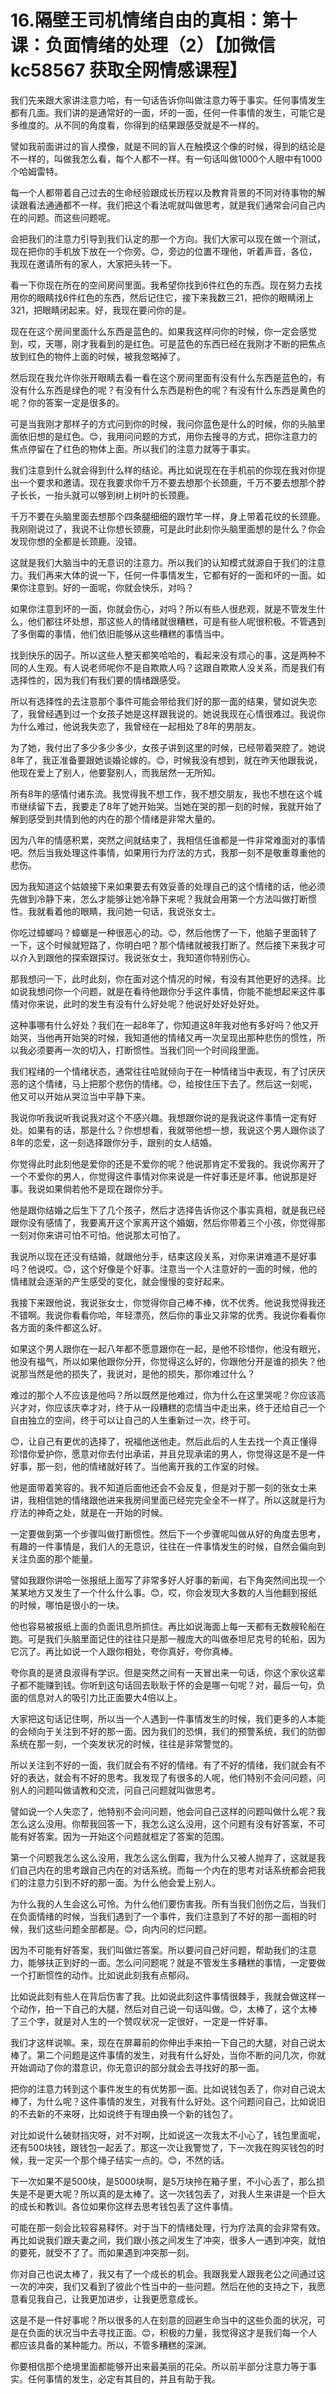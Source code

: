# 16.隔壁王司机情绪自由的真相：第十课：负面情绪的处理（2）【加微信 kc58567 获取全网情感课程】

我们先来跟大家讲注意力哈，有一句话告诉你叫做注意力等于事实。任何事情发生都有几面。我们讲的是通常好的一面，坏的一面，任何一件事情的发生，可能它是多维度的。从不同的角度看，你得到的结果跟感受就是不一样的。

譬如我前面讲过的盲人摸像，就是不同的盲人在触摸这个像的时候，得到的结论是不一样的，叫做我怎么看，每个人都不一样。有一句话叫做1000个人眼中有1000个哈姆雷特。

每一个人都带着自己过去的生命经验跟成长历程以及教育背景的不同对待事物的解读跟看法通通都不一样。我们把这个看法呢就叫做思考，就是我们通常会问自己内在的问题。而这些问题呢。

会把我们的注意力引导到我们认定的那一个方向。我们大家可以现在做一个测试，现在把你的手机放下放在一个你旁。😊，旁边的位置不理他，听着声音，各位，我现在邀请所有的家人，大家把头转一下。

看一下你现在所在的空间房间里面。我希望你找到6件红色的东西。现在努力去找用你的眼睛找6件红色的东西，然后记住它，接下来我数三21，把你的眼睛闭上321，把眼睛闭起来。好，我现在要问你的是。

现在在这个房间里面什么东西是蓝色的。如果我这样问你的时候，你一定会感觉到，哎，天哪，刚才我看到的是红色。可是蓝色的东西已经在我刚才不断的把焦点放到红色的物件上面的时候，被我忽略掉了。

然后现在我允许你张开眼睛去看一看在这个房间里面有没有什么东西是蓝色的，有没有什么东西是绿色的呢？有没有什么东西是粉色的呢？有没有什么东西是黄色的呢？你的答案一定是很多的。

可是当我刚才那样子的方式问到你的时候，我问你蓝色是什么的时候，你的头脑里面依旧想的是红色。😊，我用问问题的方式，用你去搜寻的方式，把你注意力的焦点停留在了红色的物体上面。所以我们的注意力就等于事实。

我们注意到什么就会得到什么样的结论。再比如说现在在手机前的你现在我对你提出一个要求和邀请。现在我要求你千万不要去想那个长颈鹿，千万不要去想那个脖子长长，一抬头就可以够到树上树叶的长颈鹿。

千万不要在头脑里面去想那个四条腿细细的跟竹竿一样，身上带着花纹的长颈鹿。我刚刚说过了，我说不让你想长颈鹿，可是此时此刻你头脑里面想的是什么？你会发现你想的全都是长颈鹿。没错。

这就是我们大脑当中的无意识的注意力。所以我们的认知模式就源自于我们的注意力。我们再来大体的说一下，任何一件事情发生，它都有好的一面和坏的一面。如果你注意到。好的一面呢，你就会快乐，对吗？

如果你注意到坏的一面，你就会伤心，对吗？所以有些人很悲观，就是不管发生什么，他们都往坏处想，那这些人的情绪就很糟糕，可是有些人呢很积极。不管遇到了多倒霉的事情，他们依旧能够从这些糟糕的事情当中。

找到快乐的因子。所以这些人整天都笑哈哈的，看起来没有烦心的事，这是两种不同的人生观。有人说老师呢你不是自欺欺人吗？这跟自欺欺人没关系，而是我们有选择性的，因为我们有我们要的情绪跟感受。

所以有选择性的去注意那个事件可能会带给我们好的那一面的结果，譬如说失恋了，我曾经遇到过一个女孩子她是这样跟我说的。她说我现在心情很难过。我说你为什么难过，他说我失恋了，我曾经在一起相处了8年的男朋友。

为了她，我付出了多少多少多少，女孩子讲到这里的时候，已经带着哭腔了。她说8年了，我正准备要跟她谈婚论嫁的。😊，时候我没有想到，就在昨天他跟我说，他现在爱上了别人，他要娶别人，而我居然一无所知。

所有8年的感情付诸东流。我觉得我不想工作，我不想交朋友，我也不想在这个城市继续留下去，我要走了8年了她开始哭。当她在哭的那一刻的时候，我就开始了解到感受到共情到他的内在的那个情绪是非常大量的。

因为八年的情感积累，突然之间就结束了，我相信任谁都是一件非常难面对的事情吧。然后当我处理这件事情，如果用行为疗法的方式，我那一刻不是敬重尊重他的悲伤。

因为我知道这个姑娘接下来如果要去有效妥善的处理自己的这个情绪的话，他必须先做到冷静下来，怎么才能够让她冷静下来呢？我就会用第一个方法叫做打断惯性。我就看着他的眼睛，我问她一句话，我说张女士。

你吃过蟑螂吗？蟑螂是一种很恶心的动。😊，然后他愣了一下，他脑子里面转了一下，这个时候就短路了，你明白吧？那个情绪就被我打断了。然后接下来我才可以介入到跟他的探索跟探讨。我说张女士，我知道你特别伤心。

那我想问一下，此时此刻，你在面对这个情况的时候，有没有其他更好的选择。比如说我想问你一个问题，就是在看待他跟你分手这件事情，你能不能想起来这件事情对你来说，此时的发生有没有什么好处呢？他说好处好处好处。

这种事哪有什么好处？我们在一起8年了，你知道这8年我对他有多好吗？他又开始哭，当他再开始哭的时候，我知道他的情绪又再一次呈现出那种悲伤的惯性，所以我必须要再一次的切入，打断惯性。当我们同一个时间段里面。

我们程绪的一个情绪状态，通常往往哈就倾向于在一种情绪当中表现，有了讨厌厌恶的这个情绪，马上把那个悲伤的情绪。😊，给按住压下去了。然后这一刻呢，他又可以开始从哭泣当中平静下来。

我说你听我说听我说我对这个不感兴趣。我想跟你说的是我说这件事情一定有好处。如果有的话，那是什么？你想想看，我就带他想一想，我说这个男人跟你谈了8年的恋爱，这一刻选择跟你分手，跟别的女人结婚。

你觉得此时此刻他是爱你的还是不爱你的呢？他说那肯定不爱我的。我说你离开了一个不爱你的男人，你觉得这件事情对你来说是一件好事还是坏事。他说那是好事。我说如果倘若他不是现在跟你分手。

他是跟你结婚之后生下了几个孩子，然后才选择告诉你这个事实真相，就是我已经跟你没有感情了，我要离开这个家离开这个婚姻，然后你带着三个小孩，你觉得那一刻对你来讲可怕不可怕。他说那太可怕了。

我说所以现在还没有结婚，就跟他分手，结束这段关系，对你来讲难道不是好事吗？他说哎。😊，这个好像是个好事。注意当一个人注意好的一面的时候，他的情绪就会逐渐的产生感受的变化，就会慢慢的变好起来。

我接下来跟他说，我说张女士，你觉得你自己棒不棒，优不优秀。他说我觉得我还不错啊。我说你看看你哈，年轻漂亮，然后你的事业又非常的优秀。我说你看看你各方面的条件都这么好。

如果这个男人跟你在一起八年都不愿意跟你在一起，是他不珍惜你，他没有眼光，他没有福气，所以如果他跟你分开，你觉得这么好的，你跟他分开是谁的损失？他说那当然是他的损失了，我说对，是他的损失，那你难过什么？

难过的那个人不应该是他吗？所以既然是他难过，你为什么在这里哭呢？你应该高兴才对，你应该庆幸才对，终于从一段糟糕的恋情当中走出来，终于还给自己一个自由独立的空间，终于可以让自己的人生重新过一次，终于可。

😊，让自己有更优的选择了，祝福他送他走。然后此后的人生去找一个真正懂得珍惜你爱护你，愿意对你去付出承诺，并且兑现承诺的男人，你觉得这是不是一件好事，那一刻，他的情绪就好转了。当他离开我的工作室的时候。

他是面带着笑容的。我不知道后面他还会不会反复，但是对于那一刻的张女士来讲，我相信她的情绪跟他进来我房间里面已经完完全全不一样了。所以这就是行为疗法的神奇之处，就是在一开始的时候。

一定要做到第一个步骤叫做打断惯性。然后下一个步骤呢叫做从好的角度去思考，有趣的一件事情是，我们人的无意识，往往在一件事情发生的时候，自然会偏向到关注负面的那个能量。

譬如我跟你讲哈一张报纸上面写了非常多好人好事的新闻，右下角突然间出现一个某某地方又发生了一个什么什么事。😊，哎，你会发现大多数的人当他翻到报纸的时候，哪怕是很小的一块。

他也容易被报纸上面的负面讯息所抓住。再比如说海面上每一天都有无数艘轮船在跑。可是我们头脑里面记住的往往只是那一艘庞大的叫做泰坦尼克号的轮船，因为它沉了。再比如说一个人跟你相处，夸你真好，夸你真棒。

夸你真的是贤良淑得有学识。但是突然之间有一天冒出来一句话，你这个家伙这辈子都不能赚到钱。你听到这句话回去耿耿于怀的会是哪一句呢？对，最后一句，负面的信息对人的吸引力比正面要大4倍以上。

大家把这句话记住啊，所以当一个人遇到一件事情发生的时候，我们更多的人本能的会倾向于关注到不好的那一面。因为我们的恐惧，我们的预警系统，我们的防御系统在那一刻，一个突发状况的时候，往往是非常警觉的。

所以关注到不好的一面，我们就会有不好的情绪。有了不好的情绪，我们就会有不好的表达，就会有不好的思考。我发现了有很多的人呢，他们特别不会问问题，问别人的问题叫做请教和交流，问自己问题就叫做思考。

譬如说一个人失恋了，他特别不会问问题，他会问自己这样的问题叫做什么呢？我怎么这么没用。你帮我回答一下，我怎么这么没用，这个问题有没有好答案，不可能有好答案。因为一开始这个问题就框定了答案的范围。

第一个问题我怎么这么没用，我怎么这么倒霉，我为什么又被人抛弃了，这就是我们自己内在的思考跟自己内在的对话系统。而每一个内在的思考对话系统都会把我们的注意力引到不好的那一面。为什么他会爱上别人。

为什么我的人生会这么可怜。为什么他们要伤害我。所有当我们创伤之后，当我们在负面情绪的时候，当我们遇到了一个事件，我们注意到了不好的那一面相的时候，我们这些问题全部都是。😊，向内问的烂问题。

因为不可能有好答案，我们叫做烂答案。所以要问自己好问题，帮助我们的注意力，能够扶正到好的一面。怎么问问题呢？就是不管发生多糟糕的事情，一定要做一个打断惯性的动作。比如说此刻我有点郁闷。

比如说此刻有些人在背后伤害了我。比如说此刻这件事情很棘手，我就会做这样一个动作，拍一下自己的大腿，然后对自己说一句话叫做。😊，太棒了，这个太棒了三个字，就是对人生的一个赞叹状况一定很好，一定是一件好事。

我们才这样说嘛。来，现在在屏幕前的你伸出手来拍一下自己的大腿，对自己说太棒了。第二个问题是这件事情的发生，对我有什么好处，当你不断的问几次，你就开始调动了你的潜意识，你无意识的部分就会去寻找好的那一面。

把你的注意力转到这个事件发生的有优势那一面。比如说钱包丢了，你对自己说太棒了，为什么呢？这件事情的发生，对我有什么好处。这个问题问自己，比如说旧的不去新的不来呀，比如说终于有理由换一个新的钱包了。

对比如说什么破财挡灾呀，对不对啊，比如说这一次我太不小心了，钱包里面呢，还有500块钱，跟钱包一起丢了。那这一次让我警觉了，下一次我在购买钱包的时候，我一定买一个那个绳子结实一点的。😊，不然的话。

下一次如果不是500块，是5000块啊，是5万块拎在箱子里，不小心丢了，那么损失是不是更大呢？所以真的是太棒了。这一次钱包丢了，对我人生来讲是一个巨大的成长和教训。各位如果你这样去思考钱包丢了这件事情。

可能在那一刻会比较容易释怀。对于当下的情绪处理，行为疗法真的会非常有效。再比如说我们跟夫妻之间，我们跟小孩之间发生了冲突，很多人一遇到冲突，就怕的要死，就受不了了。而如果遇到冲突那一刻。

你对自己也说太棒了，我又有了一个成长的机会。我跟我爱人跟我老公之间通过这一次的冲突，我们又看到了彼此个性当中的一些问题。然后在他的支持之下，我愿意看见我自己，让我更加进步，让我更愿意成长。

这是不是一件好事呢？所以很多的人在刻意的回避生命当中的这些负面的状况，可是在负面的状况当中去寻找正面。😊，积极的力量，我觉得这才是我们每一个人都应该具备的某种能力。所以，不管多糟糕的深渊。

你要相信那个绝境里面都能够开出来最美丽的花朵。所以前半部分注意力等于事实。任何事情的发生，必定有其目的，并且有助于我。

